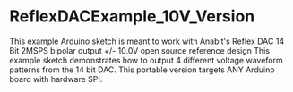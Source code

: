 # ReflexDACExample_10V_Version
This example Arduino sketch is meant to work with Anabit's Reflex DAC 14 Bit 2MSPS bipolar output +/- 10.0V open source reference design This example sketch demonstrates how to output 4 different voltage waveform patterns from the 14 bit DAC. This portable version targets ANY Arduino board with hardware SPI.
